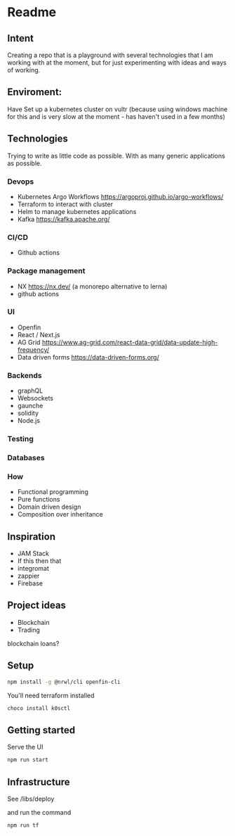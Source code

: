 # Readme

## Intent
Creating a repo that is a playground with several technologies that I am working with at the moment, but for just experimenting with ideas and ways of working.

## Enviroment:
Have Set up a kubernetes cluster on vultr (because using windows machine for this and is very slow at the moment - has haven't used in a few months)

## Technologies
Trying to write as little code as possible.
With as many generic applications as possible.

### Devops
- Kubernetes Argo Workflows https://argoproj.github.io/argo-workflows/
- Terraform to interact with cluster
- Helm to manage kubernetes applications
- Kafka https://kafka.apache.org/

### CI/CD
- Github actions

### Package management
- NX https://nx.dev/ (a monorepo alternative to lerna)
- github actions

### UI
- Openfin
- React / Next.js
- AG Grid https://www.ag-grid.com/react-data-grid/data-update-high-frequency/
- Data driven forms https://data-driven-forms.org/

### Backends
<!-- Backends isn't as clear, as still deciding what to make a playaround app. -->
- graphQL
- Websockets
- gaunche
- solidity
- Node.js

### Testing
<!-- cant decide -->

### Databases
<!-- cant decide -->

### How
- Functional programming
- Pure functions
- Domain driven design
- Composition over inheritance

## Inspiration
- JAM Stack
- If this then that
- integromat
- zappier
- Firebase


## Project ideas
- Blockchain
- Trading

blockchain loans?


## Setup

```sh
npm install -g @nrwl/cli openfin-cli
```

You'll need terraform installed

```sh
choco install k0sctl
```

## Getting started

Serve the UI

```sh
npm run start
```

## Infrastructure

See /libs/deploy

and run the command

```sh
npm run tf
```
